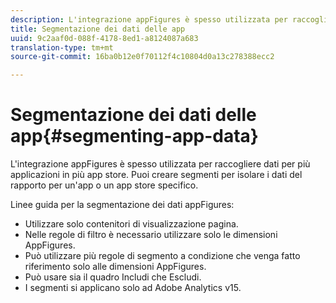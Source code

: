 ```yaml
---
description: L'integrazione appFigures è spesso utilizzata per raccogliere dati per più applicazioni in più app store. Puoi creare segmenti per isolare i dati del rapporto per un'app o un app store specifico.
title: Segmentazione dei dati delle app
uuid: 9c2aaf0d-088f-4178-8ed1-a8124087a683
translation-type: tm+mt
source-git-commit: 16ba0b12e0f70112f4c10804d0a13c278388ecc2

---
```



# Segmentazione dei dati delle app{#segmenting-app-data}

L'integrazione appFigures è spesso utilizzata per raccogliere dati per più applicazioni in più app store. Puoi creare segmenti per isolare i dati del rapporto per un'app o un app store specifico.

Linee guida per la segmentazione dei dati appFigures:

* Utilizzare solo contenitori di visualizzazione pagina.
* Nelle regole di filtro è necessario utilizzare solo le dimensioni [](/help/import/data-connectors/appfigures-overview/appfigures-metrics.md) AppFigures.
* Può utilizzare più regole di segmento a condizione che venga fatto riferimento solo alle dimensioni [](/help/import/data-connectors/appfigures-overview/appfigures-segment-filter.md) AppFigures.
* Può usare sia il quadro Includi che Escludi.
* I segmenti si applicano solo ad Adobe Analytics v15.
